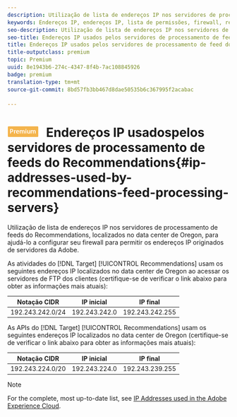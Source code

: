 ```yaml
---
description: Utilização de lista de endereços IP nos servidores de processamento de feeds do Recommendations, localizados no data center de Oregon, para ajudá-lo a configurar seu firewall para permitir os endereços IP originados de servidores da Adobe.
keywords: Endereços IP, endereços IP, lista de permissões, firewall, recs, feed, servidores, adobe experience cloud, recommendations
seo-description: Utilização de lista de endereços IP nos servidores de processamento de feeds do Recommendations, localizados no data center de Oregon, para ajudá-lo a configurar seu firewall para permitir os endereços IP originados de servidores da Adobe.
seo-title: Endereços IP usados pelos servidores de processamento de feed do Recommendations
title: Endereços IP usados pelos servidores de processamento de feed do Recommendations
title-outputclass: premium
topic: Premium
uuid: 8e1943b6-274c-4347-8f4b-7ac108845926
badge: premium
translation-type: tm+mt
source-git-commit: 8bd57fb3bb467d8dae50535b6c367995f2acabac

---
```



# ![PREMIUM](/help/assets/premium.png) Endereços IP usados ​​pelos servidores de processamento de feeds do Recommendations{#ip-addresses-used-by-recommendations-feed-processing-servers}

Utilização de lista de endereços IP nos servidores de processamento de feeds do Recommendations, localizados no data center de Oregon, para ajudá-lo a configurar seu firewall para permitir os endereços IP originados de servidores da Adobe.

As atividades do [!DNL Target] [!UICONTROL Recommendations] usam os seguintes endereços IP localizados no data center de Oregon ao acessar os servidores de FTP dos clientes (certifique-se de verificar o link abaixo para obter as informações mais atuais):

| Notação CIDR | IP inicial | IP final |
|---|---|---|
| 192.243.242.0/24 | 192.243.242.0 | 192.243.242.255 |

As APIs do [!DNL Target] [!UICONTROL Recommendations] usam os seguintes endereços IP localizados no data center de Oregon (certifique-se de verificar o link abaixo para obter as informações mais atuais):

| Notação CIDR | IP inicial | IP final |
|---|---|---|
| 192.243.224.0/20 | 192.243.224.0 | 192.243.239.255 |

>[!NOTE]
>
>For the complete, most up-to-date list, see [IP Addresses used in the Adobe Experience Cloud](https://helpx.adobe.com/analytics/kb/adobe-ip-addresses.html).

